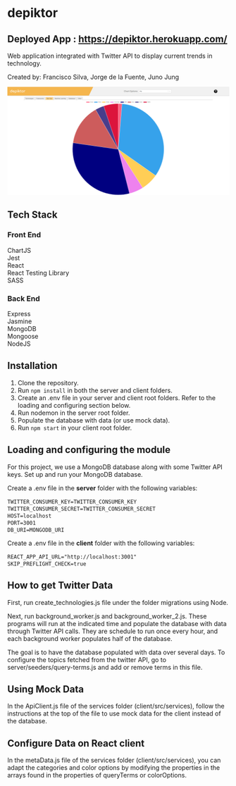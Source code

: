 # depiktor

## Deployed App : https://depiktor.herokuapp.com/

Web application integrated with Twitter API to display current trends in technology.

Created by: Francisco Silva, Jorge de la Fuente, Juno Jung

![Alt text](/assets/depiktor.png?raw=true "Optional Title")

## Tech Stack

### Front End

ChartJS\
Jest\
React\
React Testing Library\
SASS

### Back End

Express\
Jasmine\
MongoDB\
Mongoose\
NodeJS

## Installation

1. Clone the repository.
2. Run `npm install` in both the server and client folders.
3. Create an .env file in your server and client root folders. Refer to the loading and configuring section below.
4. Run nodemon in the server root folder.
5. Populate the database with data (or use mock data).
6. Run `npm start` in your client root folder.

## Loading and configuring the module

For this project, we use a MongoDB database along with some Twitter API keys. Set up and run your MongoDB database.

Create a .env file in the **server** folder with the following variables:

    TWITTER_CONSUMER_KEY=TWITTER_CONSUMER_KEY
    TWITTER_CONSUMER_SECRET=TWITTER_CONSUMER_SECRET
    HOST=localhost
    PORT=3001
    DB_URI=MONGODB_URI

Create a .env file in the **client** folder with the following variables: 

    REACT_APP_API_URL="http://localhost:3001"
    SKIP_PREFLIGHT_CHECK=true

## How to get Twitter Data

First, run create_technologies.js file under the folder migrations using Node.

Next, run background_worker.js and background_worker_2.js. These programs will run at the indicated time and populate the database with data through Twitter API calls. They are schedule to run once every hour, and each background worker populates half of the database.

The goal is to have the database populated with data over several days. To configure the topics fetched from the twitter API, go to server/seeders/query-terms.js and add or remove terms in this file.


## Using Mock Data

In the ApiClient.js file of the services folder (client/src/services), follow the instructions at the top of the file to use mock data for the client instead of the database.

## Configure Data on React client

In the metaData.js file of the services folder (client/src/services), you can adapt the categories and color options by modifying the properties in the arrays found in the properties of queryTerms or colorOptions.
